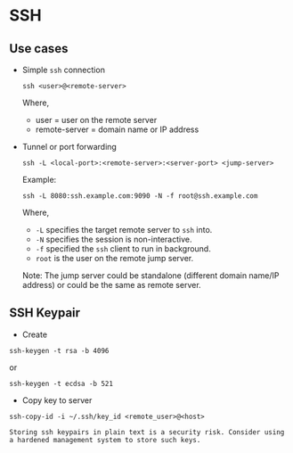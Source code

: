 # SSH

## Use cases

-   Simple `ssh` connection

    ```
    ssh <user>@<remote-server>
    ```

    Where,

    -   user = user on the remote server
    -   remote-server = domain name or IP address

-   Tunnel or port forwarding

    ```
    ssh -L <local-port>:<remote-server>:<server-port> <jump-server>
    ```

    Example:

    ```
    ssh -L 8080:ssh.example.com:9090 -N -f root@ssh.example.com
    ```

    Where,

    -   `-L` specifies the target remote server to `ssh` into.
    -   `-N` specifies the session is non-interactive.
    -   `-f` specified the `ssh` client to run in background.
    -   `root` is the user on the remote jump server.

    Note: The jump server could be standalone (different domain name/IP address) or could be the same as remote server.

## SSH Keypair

-   Create

```
ssh-keygen -t rsa -b 4096
```

or

```
ssh-keygen -t ecdsa -b 521
```

-   Copy key to server

```
ssh-copy-id -i ~/.ssh/key_id <remote_user>@<host>
```

```{warning}
Storing ssh keypairs in plain text is a security risk. Consider using a hardened management system to store such keys.
```
